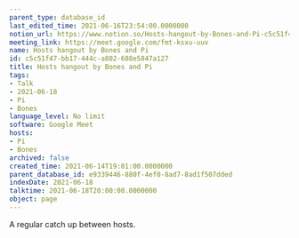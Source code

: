 ```yaml
---
parent_type: database_id
last_edited_time: 2021-06-16T23:54:00.0000000
notion_url: https://www.notion.so/Hosts-hangout-by-Bones-and-Pi-c5c51f47bb17444ca802688e5847a127
meeting_link: https://meet.google.com/fmt-ksxu-uuv
name: Hosts hangout by Bones and Pi
id: c5c51f47-bb17-444c-a802-688e5847a127
title: Hosts hangout by Bones and Pi
tags:
- Talk
- 2021-06-18
- Pi
- Bones
language_level: No limit
software: Google Meet
hosts:
- Pi
- Bones
archived: false
created_time: 2021-06-14T19:01:00.0000000
parent_database_id: e9339446-880f-4ef0-8ad7-8ad1f507dded
indexDate: 2021-06-18
talktime: 2021-06-18T20:00:00.0000000
object: page
---
```


A regular catch up between hosts.


